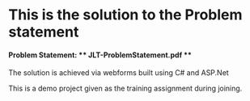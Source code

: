 # This is the solution to the Problem statement <br>
#### Problem Statement: ** JLT-ProblemStatement.pdf **

The solution is achieved via webforms built using C# and ASP.Net

This is a demo project given as the training assignment during joining.